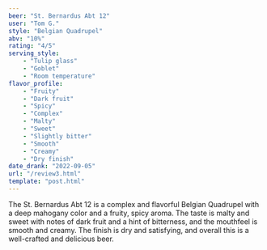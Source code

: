 ```yaml
---
beer: "St. Bernardus Abt 12"
user: "Tom G."
style: "Belgian Quadrupel"
abv: "10%"
rating: "4/5"
serving_style:
    - "Tulip glass"
    - "Goblet"
    - "Room temperature"
flavor_profile: 
    - "Fruity"
    - "Dark fruit"
    - "Spicy"
    - "Complex"
    - "Malty"
    - "Sweet"
    - "Slightly bitter"
    - "Smooth"
    - "Creamy"
    - "Dry finish"
date_drank: "2022-09-05"
url: "/review3.html"
template: "post.html"
---
```

The St. Bernardus Abt 12 is a complex and flavorful Belgian Quadrupel with a deep mahogany color and a fruity, spicy aroma. The taste is malty and sweet with notes of dark fruit and a hint of bitterness, and the mouthfeel is smooth and creamy. The finish is dry and satisfying, and overall this is a well-crafted and delicious beer.
